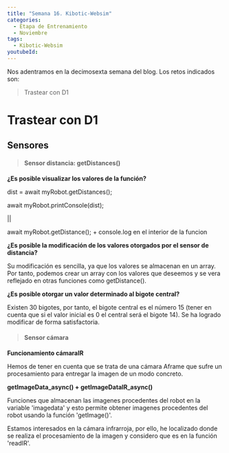```yaml
---
title: "Semana 16. Kibotic-Websim"
categories:
  - Etapa de Entrenamiento
  - Noviembre
tags:
  - Kibotic-Websim
youtubeId: 
---
```



Nos adentramos en la decimosexta semana del blog. Los retos indicados son:

> Trastear con D1 

# Trastear con D1

## Sensores

> #### Sensor distancia: getDistances()

**¿Es posible visualizar los valores de la función?**

dist = await myRobot.getDistances();

await myRobot.printConsole(dist);

||

await myRobot.getDistance(); + console.log en el interior de la funcion

**¿Es posible la modificación de los valores otorgados por el sensor de distancia?**

Su modificación es sencilla, ya que los valores se almacenan en un array. Por tanto, podemos crear un array con los valores que deseemos y se vera reflejado en otras funciones como getDistance().


**¿Es posible otorgar un valor determinado al bigote central?**

Existen 30 bigotes, por tanto, el bigote central es el número 15 (tener en cuenta que si el valor inicial es 0 el central será el bigote 14). Se ha logrado modificar de forma satisfactoria. 

> #### Sensor cámara 

**Funcionamiento cámaraIR**

Hemos de tener en cuenta que se trata de una cámara Aframe que sufre un procesamiento para entregar la imagen de un modo concreto. 

**getImageData_async() + getImageDataIR_async()**

Funciones que almacenan las imagenes procedentes del robot en la variable 'imagedata' y esto permite obtener imagenes procedentes del robot usando la función 'getImage()'.

Estamos interesados en la cámara infrarroja, por ello, he localizado donde se realiza el procesamiento de la imagen y considero que es en la función 'readIR'. 














